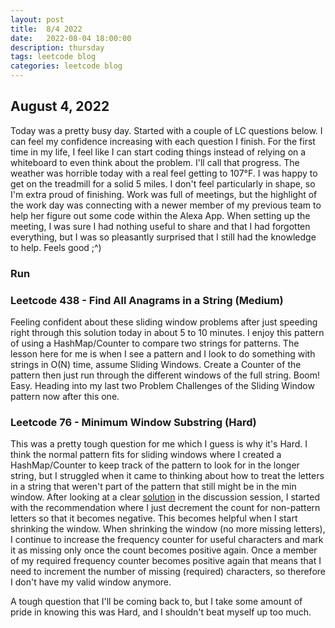 ```yaml
---
layout: post
title:  8/4 2022
date:   2022-08-04 18:00:00
description: thursday
tags: leetcode blog
categories: leetcode blog
---
```


 
## August 4, 2022
Today was a pretty busy day. Started with a couple of LC questions below. I can feel my confidence increasing with each question I finish. For the first time in my life, I feel like I can start coding things instead of relying on a whiteboard to even think about the problem. I'll call that progress. The weather was horrible today with a real feel getting to 107°F. I was happy to get on the treadmill for a solid 5 miles. I don't feel particularly in shape, so I'm extra proud of finishing. Work was full of meetings, but the highlight of the work day was connecting with a newer member of my previous team to help her figure out some code within the Alexa App. When setting up the meeting, I was sure I had nothing useful to share and that I had forgotten everything, but I was so pleasantly surprised that I still had the knowledge to help. Feels good ;^)
 
### Run
<div class='strava-embed-placeholder' data-embed-type='activity' data-embed-id='7581630953'></div><script src='https://strava-embeds.com/embed.js'></script>
 
 
### Leetcode 438 - Find All Anagrams in a String (Medium)
Feeling confident about these sliding window problems after just speeding right through this solution today in about 5 to 10 minutes. I enjoy this pattern of using a HashMap/Counter to compare two strings for patterns.
The lesson here for me is when I see a pattern and I look to do something with strings in O(N) time, assume Sliding Windows. Create a Counter of the pattern then just run through the different windows of the full string. Boom! Easy. Heading into my last two Problem Challenges of the Sliding Window pattern now after this one.
 
### Leetcode 76 - Minimum Window Substring (Hard)
This was a pretty tough question for me which I guess is why it's Hard. I think the normal pattern fits for sliding windows where I
created a HashMap/Counter to keep track of the pattern to look for in the longer string, but I struggled when it came to thinking about how to treat the letters in a string that weren't part of the pattern that still might be in the min window. After looking at a clear [solution](https://leetcode.com/problems/minimum-window-substring/discuss/226911/Python-two-pointer-sliding-window-with-explanation) in the discussion session, I started with the recommendation where I just decrement the count for non-pattern letters so that it becomes negative. This becomes helpful when I start shrinking the window. When shrinking the window (no more missing letters), I continue to increase the frequency counter for useful characters and mark it as missing only once the count becomes positive again. Once a member of my required frequency counter becomes positive again that means that I need to increment the number of missing (required) characters, so therefore I don't have my valid window anymore.
 
A tough question that I'll be coming back to, but I take some amount of pride in knowing this was Hard, and I shouldn't beat myself up too much.
 


